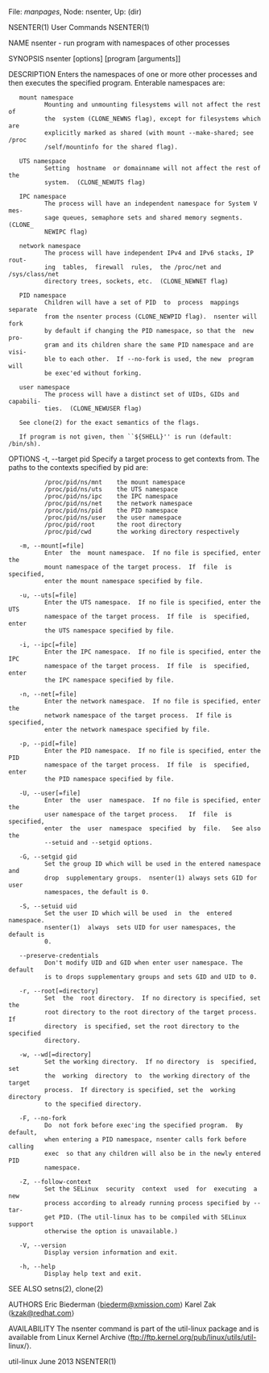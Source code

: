 File: *manpages*,  Node: nsenter,  Up: (dir)

NSENTER(1)                       User Commands                      NSENTER(1)



NAME
       nsenter - run program with namespaces of other processes

SYNOPSIS
       nsenter [options] [program [arguments]]

DESCRIPTION
       Enters  the namespaces of one or more other processes and then executes
       the specified program.  Enterable namespaces are:

       mount namespace
              Mounting and unmounting filesystems will not affect the rest  of
              the  system (CLONE_NEWNS flag), except for filesystems which are
              explicitly marked as shared (with mount --make-shared; see /proc
              /self/mountinfo for the shared flag).

       UTS namespace
              Setting  hostname  or domainname will not affect the rest of the
              system.  (CLONE_NEWUTS flag)

       IPC namespace
              The process will have an independent namespace for System V mes‐
              sage queues, semaphore sets and shared memory segments.  (CLONE_
              NEWIPC flag)

       network namespace
              The process will have independent IPv4 and IPv6 stacks, IP rout‐
              ing  tables,  firewall  rules,  the /proc/net and /sys/class/net
              directory trees, sockets, etc.  (CLONE_NEWNET flag)

       PID namespace
              Children will have a set of PID  to  process  mappings  separate
              from the nsenter process (CLONE_NEWPID flag).  nsenter will fork
              by default if changing the PID namespace, so that the  new  pro‐
              gram and its children share the same PID namespace and are visi‐
              ble to each other.  If --no-fork is used, the new  program  will
              be exec'ed without forking.

       user namespace
              The process will have a distinct set of UIDs, GIDs and capabili‐
              ties.  (CLONE_NEWUSER flag)

       See clone(2) for the exact semantics of the flags.

       If program is not given, then ``${SHELL}'' is run (default: /bin/sh).


OPTIONS
       -t, --target pid
              Specify a target process to get contexts from.  The paths to the
              contexts specified by pid are:

              /proc/pid/ns/mnt    the mount namespace
              /proc/pid/ns/uts    the UTS namespace
              /proc/pid/ns/ipc    the IPC namespace
              /proc/pid/ns/net    the network namespace
              /proc/pid/ns/pid    the PID namespace
              /proc/pid/ns/user   the user namespace
              /proc/pid/root      the root directory
              /proc/pid/cwd       the working directory respectively

       -m, --mount[=file]
              Enter  the  mount namespace.  If no file is specified, enter the
              mount namespace of the target process.  If  file  is  specified,
              enter the mount namespace specified by file.

       -u, --uts[=file]
              Enter the UTS namespace.  If no file is specified, enter the UTS
              namespace of the target process.  If file  is  specified,  enter
              the UTS namespace specified by file.

       -i, --ipc[=file]
              Enter the IPC namespace.  If no file is specified, enter the IPC
              namespace of the target process.  If file  is  specified,  enter
              the IPC namespace specified by file.

       -n, --net[=file]
              Enter the network namespace.  If no file is specified, enter the
              network namespace of the target process.  If file is  specified,
              enter the network namespace specified by file.

       -p, --pid[=file]
              Enter the PID namespace.  If no file is specified, enter the PID
              namespace of the target process.  If file  is  specified,  enter
              the PID namespace specified by file.

       -U, --user[=file]
              Enter  the  user  namespace.  If no file is specified, enter the
              user namespace of the target process.   If  file  is  specified,
              enter  the  user  namespace  specified  by  file.   See also the
              --setuid and --setgid options.

       -G, --setgid gid
              Set the group ID which will be used in the entered namespace and
              drop  supplementary groups.  nsenter(1) always sets GID for user
              namespaces, the default is 0.

       -S, --setuid uid
              Set the user ID which will be used  in  the  entered  namespace.
              nsenter(1)  always  sets UID for user namespaces, the default is
              0.

       --preserve-credentials
              Don't modify UID and GID when enter user namespace. The  default
              is to drops supplementary groups and sets GID and UID to 0.

       -r, --root[=directory]
              Set  the  root directory.  If no directory is specified, set the
              root directory to the root directory of the target process.   If
              directory  is specified, set the root directory to the specified
              directory.

       -w, --wd[=directory]
              Set the working directory.  If no directory  is  specified,  set
              the  working  directory  to  the working directory of the target
              process.  If directory is specified, set the  working  directory
              to the specified directory.

       -F, --no-fork
              Do  not fork before exec'ing the specified program.  By default,
              when entering a PID namespace, nsenter calls fork before calling
              exec  so that any children will also be in the newly entered PID
              namespace.

       -Z, --follow-context
              Set the SELinux  security  context  used  for  executing  a  new
              process according to already running process specified by --tar‐
              get PID. (The util-linux has to be compiled with SELinux support
              otherwise the option is unavailable.)

       -V, --version
              Display version information and exit.

       -h, --help
              Display help text and exit.

SEE ALSO
       setns(2), clone(2)

AUTHORS
       Eric Biederman ⟨biederm@xmission.com⟩
       Karel Zak ⟨kzak@redhat.com⟩

AVAILABILITY
       The  nsenter command is part of the util-linux package and is available
       from Linux Kernel  Archive  ⟨ftp://ftp.kernel.org/pub/linux/utils/util-
       linux/⟩.



util-linux                         June 2013                        NSENTER(1)
